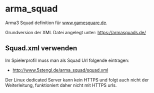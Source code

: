 # arma_squad
Arma3 Squad definition für www.gamesquare.de.

Grundversion der XML Datei angelegt unter: https://armasquads.de/

## Squad.xml verwenden
Im Spielerprofil muss man als Squad Url folgende eintragen:
- http://www.5stengl.de/arma_squad/squad.xml

Der Linux dedicated Server kann kein HTTPS und folgt auch nicht der Weiterleitung, funktioniert daher nicht mit HTTPS urls.

